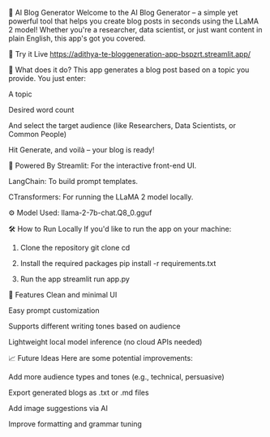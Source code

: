 📝 AI Blog Generator
Welcome to the AI Blog Generator – a simple yet powerful tool that helps you create blog posts in seconds using the LLaMA 2 model! Whether you're a researcher, data scientist, or just want content in plain English, this app's got you covered.

🔗 Try it Live
https://adithya-te-bloggeneration-app-bspzrt.streamlit.app/

🚀 What does it do?
This app generates a blog post based on a topic you provide. You just enter:

A topic

Desired word count

And select the target audience (like Researchers, Data Scientists, or Common People)

Hit Generate, and voilà – your blog is ready!

🧠 Powered By
Streamlit: For the interactive front-end UI.

LangChain: To build prompt templates.

CTransformers: For running the LLaMA 2 model locally.

⚙️ Model Used: llama-2-7b-chat.Q8_0.gguf

🛠️ How to Run Locally
If you'd like to run the app on your machine:

1. Clone the repository
git clone <your-repo-url>
cd <your-project-folder>

2. Install the required packages
pip install -r requirements.txt

3. Run the app
streamlit run app.py

📌 Features
Clean and minimal UI

Easy prompt customization

Supports different writing tones based on audience

Lightweight local model inference (no cloud APIs needed)

📈 Future Ideas
Here are some potential improvements:

Add more audience types and tones (e.g., technical, persuasive)

Export generated blogs as .txt or .md files

Add image suggestions via AI

Improve formatting and grammar tuning
